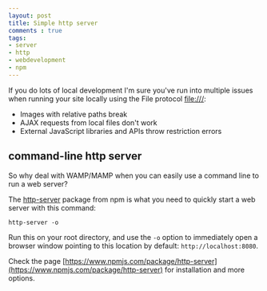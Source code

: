 ```yaml
---
layout: post
title: Simple http server
comments : true
tags:
- server
- http
- webdevelopment
- npm
---
```


If you do lots of local development I'm sure you've run into multiple issues when running your site locally using the File protocol [file:///](https://msdn.microsoft.com/en-us/library/aa767731):

* Images with relative paths break
* AJAX requests from local files don't work
* External JavaScript libraries and APIs throw restriction errors

## command-line http server
So why deal with WAMP/MAMP when you can easily use a command line to run a web server?

The [http-server](https://www.npmjs.com/package/http-server) package from npm is what you need to quickly start a web server with this command:

`http-server -o`

Run this on your root directory, and use the `-o` option to immediately open a browser window pointing to this location by default: `http://localhost:8080`.

Check the page [https://www.npmjs.com/package/http-server](https://www.npmjs.com/package/http-server) for installation and more options.

